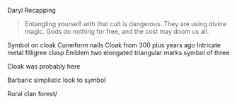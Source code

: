 Daryl Recapping

> Entangling yourself with that cult is dangerous. They are using divine magic. Gods do nothing for free, and the cost may doom us all.

Symbol on cloak 
Cuneiform nails
Cloak from 300 plus years ago
Intricate metal filligree clasp
Emblem two elongated triangular marks
symbol of three

Cloak was probably here

Barbaric simplistic look to symbol

Rural clan forest/

